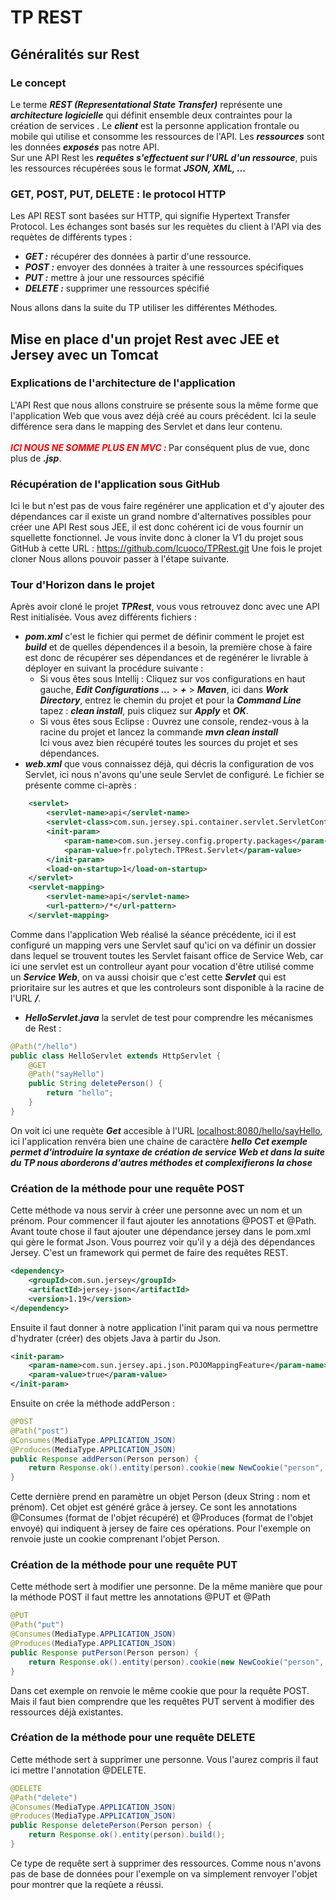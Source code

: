 # TP REST
## Généralités sur Rest
### Le concept
Le terme ***REST (Representational State Transfer)*** représente une ***architecture logicielle*** qui définit ensemble deux contraintes pour la création de services .
Le ***client*** est la personne application frontale ou mobile qui utilise et consomme les ressources de l'API.
Les ***ressources*** sont les données ***exposés*** pas notre API.
<br/> Sur une API Rest les ***requêtes s'effectuent sur l'URL d'un ressource***, puis les ressources récupérées sous le format ***JSON, XML, ...***

### GET, POST, PUT, DELETE : le protocol HTTP
Les API REST sont basées sur HTTP, qui signifie Hypertext Transfer Protocol.
Les échanges sont basés sur les requètes du client à l'API via des requètes de différents types :
 * ***GET :*** récupérer des données à partir d'une ressource.
 * ***POST :*** envoyer des données à traiter à une ressources spécifiques
 * ***PUT :*** mettre à jour une ressources spécifié
 * ***DELETE :*** supprimer une ressources spécifié

Nous allons dans la suite du TP utiliser les différentes Méthodes.
## Mise en place d'un projet Rest avec JEE et Jersey avec un Tomcat
### Explications de l'architecture de l'application
L'API Rest que nous allons construire se présente sous la même forme que l'application Web que vous avez déjà créé au cours précédent.
Ici la seule différence sera dans le mapping des Servlet et dans leur contenu.
<br/><br/>***<span style="color:red"> ICI NOUS NE SOMME PLUS EN MVC : </span>*** Par conséquent plus de vue, donc plus de ***.jsp***.

### Récupération de l'application sous GitHub
Ici le but n'est pas de vous faire regénérer une application et d'y ajouter des dépendances car il existe un grand nombre d'alternatives possibles pour créer une API Rest sous JEE, il est donc cohérent ici de vous fournir un squellette fonctionnel.
Je vous invite donc à cloner la V1 du projet sous GitHub à cette URL :  <https://github.com/lcuoco/TPRest.git>
Une fois le projet cloner Nous allons pouvoir passer à l'étape suivante.

### Tour d'Horizon dans le projet
Après avoir cloné le projet ***TPRest***, vous vous retrouvez donc avec une API Rest initialisée.
Vous avez différents fichiers :
 * ***pom.xml*** c'est le fichier qui permet de définir comment le projet est ***build*** et de quelles dépendences il a besoin, la première chose à faire est donc de récupérer ses dépendances et de regénérer le livrable à déployer en suivant la procédure suivante :
     * Si vous êtes sous Intellij :
        Cliquez sur vos configurations en haut gauche, ***Edit Configurations ...*** > ***+*** > ***Maven***, ici dans ***Work Directory***, entrez le chemin du projet et pour la ***Command Line*** tapez : ***clean install***, puis cliquez sur ***Apply*** et ***OK***.
     * Si vous êtes sous Eclipse : Ouvrez une console, rendez-vous à la racine du projet et lancez la commande ***mvn clean install***
 <br/> Ici vous avez bien récupéré toutes les sources du projet et ses dépendances.         
 * ***web.xml*** que vous connaissez déjà, qui décris la configuration de vos Servlet, ici nous n'avons qu'une seule Servlet de configuré. Le fichier se présente comme ci-après :
```xml 
    <servlet>
        <servlet-name>api</servlet-name>
        <servlet-class>com.sun.jersey.spi.container.servlet.ServletContainer</servlet-class>
        <init-param>
            <param-name>com.sun.jersey.config.property.packages</param-name>
            <param-value>fr.polytech.TPRest.Servlet</param-value>
        </init-param>
        <load-on-startup>1</load-on-startup>
    </servlet>
    <servlet-mapping>
        <servlet-name>api</servlet-name>
        <url-pattern>/*</url-pattern>
    </servlet-mapping>
```
Comme dans l'application Web réalisé la séance précédente, ici il est configuré un mapping vers une Servlet sauf qu'ici on va définir un dossier dans lequel se trouvent toutes les Servlet faisant office de Service Web, car ici une servlet est un controlleur ayant pour vocation d'être utilisé comme un ***Service Web***, on va aussi choisir que c'est cette ***Servlet*** qui est prioritaire sur les autres et que les controleurs sont disponible à la racine de l'URL ***/***.
 * ***HelloServlet.java*** la servlet de test pour comprendre les mécanismes de Rest : 
```java
@Path("/hello")
public class HelloServlet extends HttpServlet {
    @GET
    @Path("sayHello")
    public String deletePerson() {
        return "hello";
    }
}
```
On voit ici une requète ***Get*** accesible à l'URL <localhost:8080/hello/sayHello>, ici l'application renvéra bien une chaine de caractère ***hello***
***Cet exemple permet d'introduire la syntaxe de création de service Web et dans la suite du TP nous aborderons d'autres méthodes et complexifierons la chose***

### Création de la méthode pour une requête POST
Cette méthode va nous servir à créer une personne avec un nom et un prénom.
Pour commencer il faut ajouter les annotations @POST et @Path.
Avant toute chose il faut ajouter une dépendance jersey dans le pom.xml qui gère le format Json.
Vous pourrez voir qu'il y a déjà des dépendances Jersey. C'est un framework qui permet de faire des requêtes REST.
```xml
<dependency>
    <groupId>com.sun.jersey</groupId>
    <artifactId>jersey-json</artifactId>
    <version>1.19</version>
</dependency>
```
Ensuite il faut donner à notre application l'init param qui va nous permettre d'hydrater (créer) des objets Java à partir du Json.
```xml
<init-param>
    <param-name>com.sun.jersey.api.json.POJOMappingFeature</param-name>
    <param-value>true</param-value>
</init-param>
```
Ensuite on crée la méthode addPerson :
```java
@POST
@Path("post")
@Consumes(MediaType.APPLICATION_JSON)
@Produces(MediaType.APPLICATION_JSON)
public Response addPerson(Person person) {
    return Response.ok().entity(person).cookie(new NewCookie("person", person.toString())).build();
}
```
Cette dernière prend en paramètre un objet Person (deux String : nom et prénom). Cet objet est généré grâce à jersey.
Ce sont les annotations @Consumes (format de l'objet récupéré) et @Produces (format de l'objet envoyé) qui indiquent à jersey de faire ces opérations.
Pour l'exemple on renvoie juste un cookie comprenant l'objet Person.

### Création de la méthode pour une requête PUT
Cette méthode sert à modifier une personne.
De la même manière que pour la méthode POST il faut mettre les annotations @PUT et @Path
```java
@PUT
@Path("put")
@Consumes(MediaType.APPLICATION_JSON)
@Produces(MediaType.APPLICATION_JSON)
public Response putPerson(Person person) {
    return Response.ok().entity(person).cookie(new NewCookie("person", person.toString())).build();
}
```
Dans cet exemple on renvoie le même cookie que pour la requête POST. Mais il faut bien comprendre que les requêtes PUT servent à modifier des ressources déjà existantes.

### Création de la méthode pour une requête DELETE
Cette méthode sert à supprimer une personne.
Vous l'aurez compris il faut ici mettre l'annotation @DELETE.
```java
@DELETE
@Path("delete")
@Consumes(MediaType.APPLICATION_JSON)
@Produces(MediaType.APPLICATION_JSON)
public Response deletePerson(Person person) {
    return Response.ok().entity(person).build();
}
```
Ce type de requête sert à supprimer des ressources.
Comme nous n'avons pas de base de données pour l'exemple on va simplement renvoyer l'objet pour montrer que la reqûete a réussi.